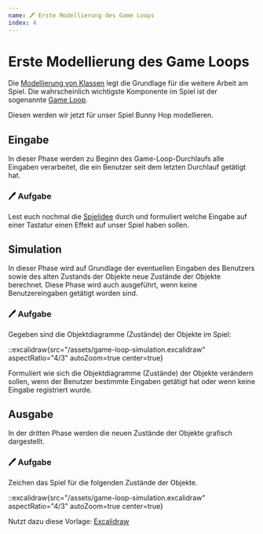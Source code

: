 ```yaml
---
name: 🖊 Erste Modellierung des Game Loops
index: 4
---
```


# Erste Modellierung des Game Loops

Die [Modellierung von Klassen](/erste-modellierung-von-klassen) legt die Grundlage für die weitere Arbeit am Spiel. Die wahrscheinlich wichtigste Komponente im Spiel ist der sogenannte [Game Loop](/der-game-loop).

Diesen werden wir jetzt für unser Spiel Bunny Hop modellieren. 

## Eingabe

In dieser Phase werden zu Beginn des Game-Loop-Durchlaufs alle Eingaben verarbeitet, die ein Benutzer seit dem letzten Durchlauf getätigt hat.

### 🖊 Aufgabe

Lest euch nochmal die [Spielidee](/die-spielidee) durch und formuliert welche Eingabe auf einer Tastatur einen Effekt auf unser Spiel haben sollen.

## Simulation

In dieser Phase wird auf Grundlage der eventuellen Eingaben des Benutzers sowie des alten Zustands der Objekte neue Zustände der Objekte berechnet. Diese Phase wird auch ausgeführt, wenn keine Benutzereingaben getätigt worden sind.

### 🖊 Aufgabe

Gegeben sind die Objektdiagramme (Zustände) der Objekte im Spiel:

::excalidraw{src="/assets/game-loop-simulation.excalidraw" aspectRatio="4/3" autoZoom=true center=true}

Formuliert wie sich die Objektdiagramme (Zustände) der Objekte verändern sollen, wenn der Benutzer bestimmte Eingaben getätigt hat oder wenn keine Eingabe registriert wurde.

## Ausgabe

In der dritten Phase werden die neuen Zustände der Objekte grafisch dargestellt.

### 🖊 Aufgabe

Zeichen das Spiel für die folgenden Zustände der Objekte.

::excalidraw{src="/assets/game-loop-simulation.excalidraw" aspectRatio="4/3" autoZoom=true center=true}

Nutzt dazu diese Vorlage: [Excalidraw](https://excalidraw.com/#json=zfDczD_y173juwVFxjf7i,lpv40HUWlo-JnN54BvdteQ)
